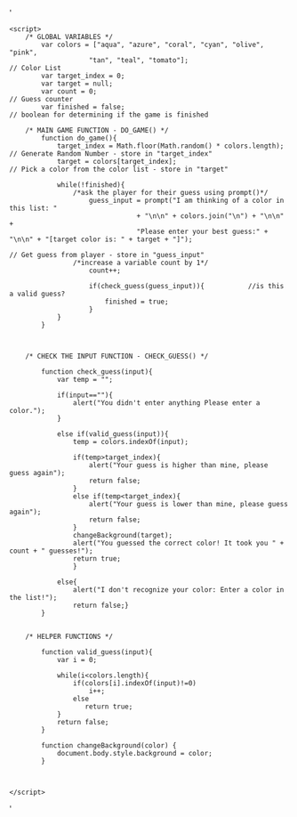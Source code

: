 '<!doctype html>
<html>
<head>
    <title>My Javascript Color Guessing Game</title>
    <meta name="Javascript Color Guessing Game" content="Guessing Game by Audrey M">

    <script>
        /* GLOBAL VARIABLES */
            var colors = ["aqua", "azure", "coral", "cyan", "olive", "pink",
                        "tan", "teal", "tomato"];                               // Color List 
            var target_index = 0;       
            var target = null; 
            var count = 0;                                                      // Guess counter
            var finished = false;                                               // boolean for determining if the game is finished

        /* MAIN GAME FUNCTION - DO_GAME() */
            function do_game(){
                target_index = Math.floor(Math.random() * colors.length);       // Generate Random Number - store in "target_index"         
                target = colors[target_index];                                  // Pick a color from the color list - store in "target"

                while(!finished){
                    /*ask the player for their guess using prompt()*/
                        guess_input = prompt("I am thinking of a color in this list: " 
                                    + "\n\n" + colors.join("\n") + "\n\n" + 
                                    "Please enter your best guess:" + "\n\n" + "[target color is: " + target + "]");        
                                                                                // Get guess from player - store in "guess_input"
                    /*increase a variable count by 1*/
                        count++;

                        if(check_guess(guess_input)){           //is this a valid guess?
                            finished = true;
                        }
                }
            }



        /* CHECK THE INPUT FUNCTION - CHECK_GUESS() */

            function check_guess(input){
                var temp = "";

                if(input==""){
                    alert("You didn't enter anything Please enter a color.");
                }

                else if(valid_guess(input)){
                    temp = colors.indexOf(input);

                    if(temp>target_index){
                        alert("Your guess is higher than mine, please guess again");
                        return false;
                    }
                    else if(temp<target_index){
                        alert("Your guess is lower than mine, please guess again");
                        return false;
                    }
                    changeBackground(target);
                    alert("You guessed the correct color! It took you " + count + " guesses!");
                    return true;
                    }

                else{
                    alert("I don't recognize your color: Enter a color in the list!");
                    return false;}                            
            }

            
        /* HELPER FUNCTIONS */

            function valid_guess(input){
                var i = 0;

                while(i<colors.length){                 
                    if(colors[i].indexOf(input)!=0)
                        i++; 
                    else
                       return true;
                }
                return false;
            }

            function changeBackground(color) {
                document.body.style.background = color;
            }



    </script>
</head>
    <body onload ="do_game()"></body>

</html>'
